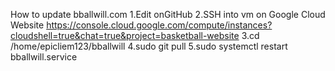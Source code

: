 How to update bballwill.com 
1.Edit onGitHub
2.SSH into vm on Google Cloud Website
    https://console.cloud.google.com/compute/instances?cloudshell=true&chat=true&project=basketball-website
3.cd /home/epicliem123/bballwill
4.sudo git pull
5.sudo systemctl restart bballwill.service
